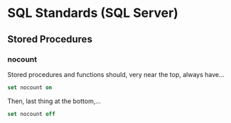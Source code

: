 # SQL Standards (SQL Server)

## Stored Procedures

### nocount
Stored procedures and functions should, very near the top, always have...

```sql
set nocount on
```
Then, last thing at the bottom,...
```sql
set nocount off
```

